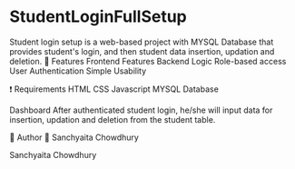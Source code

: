 # StudentLoginFullSetup
Student login setup is a web-based project with MYSQL Database that provides student's login, and then student data insertion, updation and deletion.
📝 Features 
Frontend Features
Backend Logic
Role-based access
User Authentication
Simple Usability

❗ Requirements 
HTML 
CSS 
Javascript
MYSQL Database

Dashboard 
After authenticated student login, he/she will input data for insertion, updation and deletion from the student table.

📝 Author 
👤 Sanchyaita Chowdhury

Sanchyaita Chowdhury
